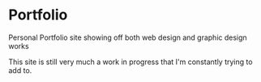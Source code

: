 # Portfolio
Personal Portfolio site showing off both web design and graphic design works

This site is still very much a work in progress that I'm constantly trying to add to.
